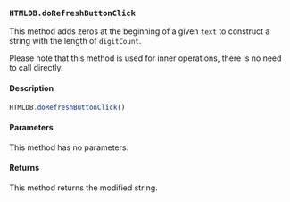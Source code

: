 ### `HTMLDB.doRefreshButtonClick`

This method adds zeros at the beginning of a given `text` to construct a string with the length of `digitCount`.

Please note that this method is used for inner operations, there is no need to call directly.

#### Description

```javascript
HTMLDB.doRefreshButtonClick()
```

#### Parameters

This method has no parameters.

#### Returns

This method returns the modified string.